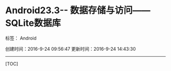﻿# Android23.3-- 数据存储与访问——SQLite数据库

标签： Android

创建时间：2016-9-24 09:56:47
更新时间：2016-9-24 14:43:30

---
[TOC]




